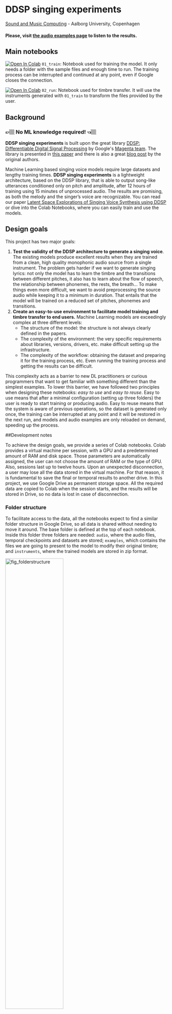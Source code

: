 # DDSP singing experiments
[Sound and Music Computing](https://www.smc.aau.dk/) - Aalborg University, Copenhagen

#### Please, visit [the audio examples page](https://juanalonso.github.io/DDSP-singing-experiments/) to listen to the results.

## Main notebooks
[![Open In Colab](https://colab.research.google.com/assets/colab-badge.svg)](https://colab.research.google.com/github/juanalonso/DDSP-singing-experiments/blob/main/01_train.ipynb)
`01_train`: Notebook used for training the model. It only needs a folder with the sample files and enough time to run. The training process can be interrupted and continued at any point, even if Google closes the connection.

[![Open In Colab](https://colab.research.google.com/assets/colab-badge.svg)](https://colab.research.google.com/github/juanalonso/DDSP-singing-experiments/blob/main/02_run.ipynb)
`02_run`: Notebook used for timbre transfer. It will use the instruments generated with `01_train` to transform the files provided by the user.

## Background
### 👉🏼 No ML knowledge required! 👈🏼

**DDSP singing experiments** is built upon the great library [DDSP: Differentiable Digital Signal Processing](https://github.com/magenta/ddsp) by Google's [Magenta team](https://magenta.tensorflow.org/). The library is presented in [this paper](https://arxiv.org/abs/2001.04643) and there is also a great [blog post](https://magenta.tensorflow.org/ddsp) by the original authors.

Machine Learning based singing voice models require large datasets and lengthy training times. **DDSP singing experiments** is a lightweight architecture, based on the DDSP library, that is able to output song-like utterances conditioned only on pitch and amplitude, after 12 hours of training using 15 minutes of unprocessed audio. The results are promising, as both the melody and the singer’s voice are recognizable. You can read our paper [Latent Space Explorations of Singing Voice Synthesis using DDSP](https://arxiv.org/abs/2103.07197) or dive into the Colab Notebooks, where you can easily train and use the models. 


## Design goals

This project has two major goals:

1. **Test the validity of the DDSP architecture to generate a singing voice**. The existing models produce excellent results when they are trained from a clean, high quality monophonic audio source from a single instrument. The problem gets harder if we want to generate singing lyrics: not only the model has to learn the timbre and the transitions between different pitches, it also has to learn about the flow of speech, the relationship between phonemes, the rests, the breath... To make things even more difficult, we want to avoid preprocessing the source audio while keeping it to a minimum in duration. That entails that the model will be trained on a reduced set of pitches, phonemes and transitions.
2. **Create an easy-to-use environment to facilitate model training and timbre transfer to end users.** Machine Learning models are exceedingly complex at three different levels:
	- The structure of the model: the structure is not always clearly defined in the papers.
	- The complexity of the environment: the very specific requirements about libraries, versions, drivers, etc. make difficult setting up the infrastructure.
	- The complexity of the workflow: obtaining the dataset and preparing it for the training process, etc. Even running the training process and getting the results can be difficult.

This complexity acts as a barrier to new DL practitioners or curious programmers that want to get familiar with something different than the simplest examples. To lower this barrier, we have followed two principles when designing these notebooks: *easy to use* and *easy to reuse*. Easy to use means that after a minimal configuration (setting up three folders) the user is ready to start training or producing audio. Easy to reuse means that the system is aware of previous operations, so the dataset is generated only once, the training can be interrupted at any point and it will be restored in the next run, and models and audio examples are only reloaded on demand, speeding up the process.

##Development notes

To achieve the design goals, we provide a series of Colab notebooks. Colab provides a virtual machine per session, with a GPU and a predetermined amount of RAM and disk space. Those parameters are automatically assigned, the user can not choose the amount of RAM or the type of GPU. Also, sessions last up to twelve hours. Upon an unexpected disconnection, a user may lose all the data stored in the virtual machine. For that reason, it is fundamental to save the final or temporal results to another drive. In this project, we use Google Drive as permanent storage space. All the required data are copied to Colab when the session starts, and the results will be stored in Drive, so no data is lost in case of disconnection.

### Folder structure

To facilitate access to the data, all the notebooks expect to find a similar folder structure in Google Drive, so all data is shared without needing to move it around. The base folder is defined at the top of each notebook. Inside this folder three folders are needed: `audio`, where the audio files, temporal checkpoints and datasets are stored; `examples`, which contains the files we are going to present to the model to modify their original timbre; and `instruments`, where the trained models are stored in zip format.

<img width="60%" alt="fig_folderstructure" src="https://user-images.githubusercontent.com/1846199/110327534-6364fd80-801a-11eb-9e81-2455f0cfee11.png">

Managing files in Google Drive can be suboptimal if done via the standard web interface. It is very recommended to use [Google Drive for desktop](https://support.google.com/drive/answer/7329379), an official free utility that allows the user to manage files and folders in Google Drive using the user's computer's native interface.

## Training the model with `01_train`

### Data preparation

For each instrument we want the system to learn its timbral characteristics, we need to create a folder inside the `audio` folder and place there the source audio files in wav or mp3 format. We will use `newinst` as the folder / instrument name for the rest of the section. No additional conversions (bit-depth, sample frequency, number of channels) are needed. Splitting the audio files into 3-minute chunks is recommended.

### Notebook configuration

All the configuration values are entered in the first two cells of the notebook. The first one mounts the Google Drive file system and prompts for an authorization code. The second cell defines 1) the entry point and 2), the name of the folder with the source audio files.

Also, the runtime must be changed to GPU to take advantage of the accelerated hardware. (Choose `Runtime > Change runtime type > GPU` in the Colab menu)

### Training the model

Once the notebook is set up, the rest of the process is automatic, and the training starts when we execute the whole notebook (`Runtime > Execute all` in the Colab menu). The notebook will download the DDSP library, import the required python libraries, create additional folders to store the checkpoints and the final instrument, and then will create the dataset from the audio files.

If the dataset already exists (by checking `audio\newinst_dataset`) it will skip this step and copy the existing dataset into Colab temporal storage. Otherwise, the dataset is created by executing `ddsp_prepare_tfrecord`, which reads all the audio files in the `audio\newinst` folder, resamples them at 16kHz and splits them into four-second chunks with one-second hops. For each chunk, the system takes 250 timeframes per second and computes on each frame the loudness in dB, f0 and the confidence of the estimation. The newly created dataset is stored both in the Colab temporal storage space and in Drive, for safekeeping in the `audio\newinst_dataset` folder. Also, two additional files are created:

1. The pickle file (`dataset_statistics.pkl`) with loudness and pitch statistics that will be used to preprocess the audio in the second notebook, and
2. a configuration file (`operative_config-0.gin`) with the full set of parameters needed to define, train and use the model.

Once the dataset is available, the notebook picks an element from the dataset and displays its spectrogram, the f0 estimation and confidence values, the loudness, and an audio player, so we can check for errors.

Then, the notebook launches Tensorboard, so we can visualize the total loss and the steps per second. By default, Tensorboard graphs are not automatically updated, so we will need to click on the refresh icon –or change the default configuration– to redraw the graphs with the latest scalar values. The complete Tensorboard logs are stored in the folder// `audio\newinst_checkpoints\summaries\train`, so they are preserved between different runs.

To train the model (from scratch or from the latest checkpoint), the `ddsp_run` command is executed. For this particular case, we are using a customized configuration file which tells the system not to learn the reverb of the source audio. The configuration file is a simplified version of the original `solo_instrument.gin` and it is available [in the GitHub repository](https://github.com/juanalonso/DDSP-singing-experiments/tree/main/gin/models).

The system will train for 40k steps, with a batch size of 32, saving a checkpoint to Drive every 250 steps, and keeping the last 5 generated checkpoint files in the checkpoints folder (`audio\newinst_checkpoints` in our example).  In the case we get disconnected, executing again all the cells will let the notebook recover gracefully from the last saved checkpoint.

Once the training has finished or is interrupted, the notebook will run the model on an element of the dataset and will present side by side both the original and reconstructed spectrogram and audio. This comparison, together with the Tensorboard, should give us an intuition about the quality of the model: usually, a loss value over 6 means there is room for improvement, and a value under 5 points to overfitting.

The last step is creating the standalone model / instrument file. This file will be used in the timbre transfer notebook and it is a zip file with the most recent checkpoint, the configuration file and the pickle file. The file is copied to the `instruments` folder (in our example, it will be `instruments\newinst.zip`).

### Tips and Tricks

* To create the dataset, it is better to split the source audio into several shorter audio files (up to three minutes) instead of using a single longer file. In our experience, longer files tend to cause out-of-memory errors.
* It is difficult to estimate the duration of the training process. The GPU assignation method is unknown to the user, and the time per step also varies during a session. As a rule of thumb, we use a conservative estimation of 3000 steps per hour, roughly equivalent to 0.8 steps per second.
* Checkpoint files for this model are about 58MB. It is very easy to run out of Drive storage space when training several instruments and keeping old unused checkpoints.
* To be able to keep training the model, do not delete the checkpoints folder, otherwise the training will start from scratch. It is also recommended to keep the dataset folder. If not present, the dataset will be recreated, and it is a slow operation.
* The instrument file should be around 50-55MB in size. If it is bigger, it means that more than a set of checkpoints are stored inside, usually because the neural network has been trained more than once in the same session. This can cause a problem when using the instrument file in the timbre transfer notebook, because the system will pick one of the checkpoint files at random. If this happens, we can manually delete the undesired checkpoints from the zip file.

## Timbre transfer with `02_run`

### Data preparation

In this section we will use the folder `instruments`, where the models are automatically stored, and the folder `examples` where we will place the source audio files (in wav and mp3 format) we want to transform.

### Notebook configuration

Similar to the training notebook, the first cell mounts the Google Drive file system and prompts for an authorization code. The second cell defines 1) the entry point and 2) the name of the folder with the instruments and the name of the folder with the examples, `instruments` and `examples` by default.

### Running the model

This notebook is interactive, and possesses a minimal GUI to load instruments, examples and fine-tune the output. When the notebook is executed, it will download the required libraries, and copy the examples and instruments from Drive to Colab.

The first step is choosing the instrument and the example.

<img width="60%" alt="Choosing the instrument and the example" src="https://user-images.githubusercontent.com/1846199/110327540-64962a80-801a-11eb-8a0c-f63265215f62.png">

Selecting one instrument will unzip the instrument file, load the configuration file, the model and the pickle file. Selecting one example the notebook will load the example, and extract the f0, confidence and loudness. Then, the model is restored. Computations are minimized, so choosing another example does not affect the current instrument and choosing another instrument does not affect the current example.

Before running the model, we may need to preprocess the example audio.

<img width="30%" alt="preprocess the example audio" src="https://user-images.githubusercontent.com/1846199/110327544-652ec100-801a-11eb-8304-37eed33edbb6.png">

The idea behind preprocessing the original audio is to make it more similar to the audio the model has been trained on (loudness and pitch), which renders a more faithful reconstruction. The parameters we can configure are:

* **Show full output**: This control is not strictly preprocessing: if this checkbox is checked, the output will also show a player for the original audio and the original spectrogram.
* **Use loudness statistics**: If checked, the preprocessor will use the data in the pickle file to improve the results by adjusting the loudness of the original audio to better match the training data using quantile normalization.
* **Mask threshold**: The mask is computed based on the note-on ratio, a function of the loudness and the f0 confidence. It is used to attenuate the parts of the source audio where CREPE returns a low confidence on the pitch and / or the volume is low. The higher the mask threshold is, the more parts it will attenuate. This control will only be considered if the "Use loudness statistics" checkbox is checked.
* **Attenuation**: This value sets how much the loudness is attenuated in the places masked out. This control will only be considered if the "Use loudness statistics" checkbox is checked.
* ***Autotune***: This value readjusts the f0 estimation, 'snapping' the values to the nearest semitone. 0 means no change, 1 means full pitch quantization.
* **Octave shift**: If the original instrument is trained in a different pitch range than the example we want to process, we can transpose the example any number of octaves (-2 to 2 is recommended), so the example audio matches the instrument range. For example, when running a female voice (example) through a male voice model (instrument), results are usually improved if we transpose the example -1 octave.
* **Loudness shift**: This control allows the modification of the example loudness when the loudness is very different between the example and the instrument. By adjusting the gain, we will get more natural results.


The model is run by pressing the "Transfer timbre" button. The results will appear below, and they are not cleared automatically between runs,so we can execute several experiments and compare the results easily.

The output presented by the model is (from top to bottom):

* Audio player and spectrogram of the original audio. Only if "Show full output" is checked.
* Audio player and spectrogram of the synthesized audio.
* Graph showing the loudness of the example, before (Original) and after (Norm) preprocessing the amplitude with the loudness statistics.
* Graph showing the pitch of the example as computed by CREPE, the mean pitch from the instrument and from the example, and the autotuned pitch. Comparing mean pitches in this graph is the fastest way to estimate the value of the control "Octave shift"
* Plot of the f0 confidence, as computed by CREPE.
* Graph showing the note-on ratio, the mask threshold and the mask. Note that the mask height represents nothing, as it has only two values, True or False.

<img width="60%" alt="output presented by the model" src="https://user-images.githubusercontent.com/1846199/110327546-65c75780-801a-11eb-9c97-dc9a3103e9e6.jpg">



### Additional Tools
[![Open In Colab](https://colab.research.google.com/assets/colab-badge.svg)](https://colab.research.google.com/github/juanalonso/DDSP-singing-experiments/blob/main/tools/plot_voice_space.ipynb)
`plot_voice_space`: Helper notebook to plot the total loss from all the voice models.

[![Open In Colab](https://colab.research.google.com/assets/colab-badge.svg)](https://colab.research.google.com/github/juanalonso/DDSP-singing-experiments/blob/main/tools/generate_param_space.ipynb)
`generate_param_space`: Helper notebook to train the eva model with different spectral parameters.

[![Open In Colab](https://colab.research.google.com/assets/colab-badge.svg)](https://colab.research.google.com/github/juanalonso/DDSP-singing-experiments/blob/main/tools/plot_param_space.ipynb)
`plot_param_space`: Helper notebook to plot the total loss from models trained on the eva model with different spectral parameters.
